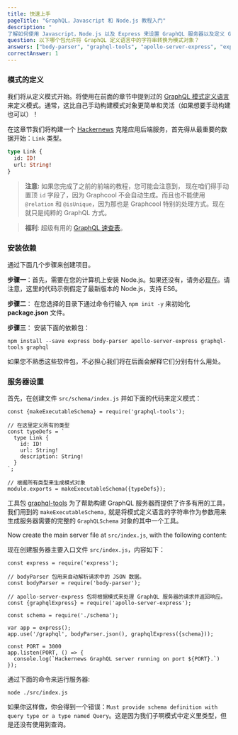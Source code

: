 ```yaml
---
title: 快速上手
pageTitle: "GraphQL，Javascript 和 Node.js 教程入门"
description: "
了解如何使用 Javascript，Node.js 以及 Express 来设置 GraphQL 服务器以及定义 GraphQL模式的最佳实践。"
question: 以下哪个包允许将 GraphQL 定义语言中的字符串转换为模式对象？
answers: ["body-parser", "graphql-tools", "apollo-server-express", "express"]
correctAnswer: 1
---
```


### 模式的定义

我们将从定义模式开始。将使用在前面的章节中提到过的 [GraphQL 模式定义语言](https://www.graph.cool/docs/faq/graphql-sdl-schema-definition-language-kr84dktnp0/)
来定义模式。通常，这比自己手动构建模式对象更简单和灵活（如果想要手动构建也可以）！

在这章节我们将构建一个 [Hackernews](https://news.ycombinator.com/) 克隆应用后端服务，首先得从最重要的数据开始：`Link` 类型。

```graphql
type Link {
  id: ID!
  url: String!
}
```

> **注意:** 如果您完成了之前的前端的教程，您可能会注意到， 现在咱们得手动置顶 `id` 字段了，因为 Graphcool 不会自动生成。而且也不能使用 `@relation` 和 `@isUnique`，因为那也是 Graphcool 特别的处理方式。现在就只是纯粹的 GraphQL 方式。


> **福利**: 超级有用的 [](https://raw.githubusercontent.com/sogko/graphql-shorthand-notation-cheat-sheet/master/graphql-shorthand-notation-cheat-sheet.png)[GraphQL 速查表](https://github.com/sogko/graphql-schema-language-cheat-sheet)。

### 安装依赖

通过下面几个步骤来创建项目。

<Instruction>

**步骤一**：首先，需要在您的计算机上安装 Node.js。如果还没有，请务必[现在](https://nodejs.org/en/)。请注意，这里的代码示例假定了最新版本的 Node.js，支持 ES6。

</Instruction>

<Instruction>

**步骤二**： 在您选择的目录下通过命令行输入 `npm init -y` 来初始化 **package.json** 文件。

</Instruction>

<Instruction>

**步骤三**： 安装下面的依赖包：

```bash(path=".../hackernews-graphql-js")
npm install --save express body-parser apollo-server-express graphql-tools graphql
```

</Instruction>

如果您不熟悉这些软件包，不必担心我们将在后面会解释它们分别有什么用处。

### 服务器设置

<Instruction>

首先，在创建文件 `src/schema/index.js` 并如下面的代码来定义模式：

```js(path=".../hackernews-graphql-js/src/schema/index.js")
const {makeExecutableSchema} = require('graphql-tools');

// 在这里定义所有的类型
const typeDefs = `
  type Link {
    id: ID!
    url: String!
    description: String!
  }
`;

// 根据所有类型来生成模式对象
module.exports = makeExecutableSchema({typeDefs});
```

</Instruction>

工具包 [graphql-tools](http://npmjs.com/package/graphql-tools) 为了帮助构建 GraphQL 服务器而提供了许多有用的工具，我们用到的 `makeExecutableSchema,` 就是将模式定义语言的字符串作为参数用来生成服务器需要的完整的 `GraphQLSchema` 对象的其中一个工具。

<Instruction>

Now create the main server file at `src/index.js`, with the following content:

现在创建服务器主要入口文件 `src/index.js`，内容如下：

```js(path=".../hackernews-graphql-js/src/index.js")
const express = require('express');

// bodyParser 包用来自动解析请求中的 JSON 数据。
const bodyParser = require('body-parser');

// apollo-server-express 包将根据模式来处理 GraphQL 服务器的请求并返回响应。
const {graphqlExpress} = require('apollo-server-express');

const schema = require('./schema');

var app = express();
app.use('/graphql', bodyParser.json(), graphqlExpress({schema}));

const PORT = 3000
app.listen(PORT, () => {
  console.log(`Hackernews GraphQL server running on port ${PORT}.`)
});
```

</Instruction>

<Instruction>

通过下面的命令来运行服务器:

```bash(path=".../hackernews-graphql-js")
node ./src/index.js
```

</Instruction>

如果你这样做，你会得到一个错误：`Must provide schema definition with query type or a type named Query`。这是因为我们子啊模式中定义里类型，但是还没有使用到查询。
